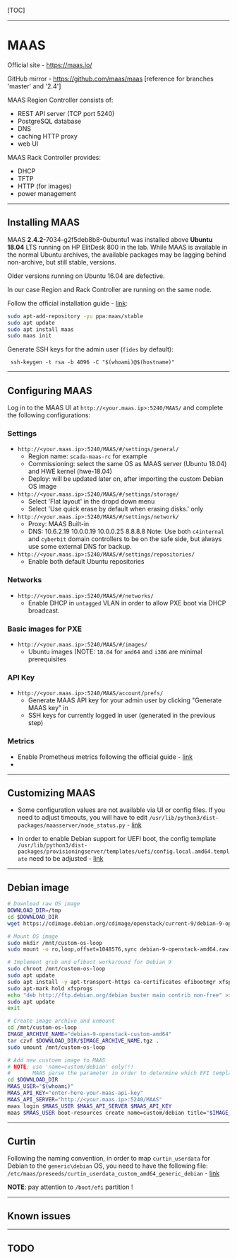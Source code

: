 [TOC]

------

# MAAS

Official site - https://maas.io/

GitHub mirror - https://github.com/maas/maas [reference for branches 'master' and '2.4']

MAAS Region Controller consists of:

- REST API server (TCP port 5240)
- PostgreSQL database
- DNS
- caching HTTP proxy
- web UI

MAAS Rack Controller provides:

- DHCP
- TFTP
- HTTP (for images)
- power management





------

## Installing MAAS

MAAS **2.4.2**-7034-g2f5deb8b8-0ubuntu1 was installed above **Ubuntu 18.04** LTS running on HP ElitDesk 800  in the lab. While MAAS is available in the normal Ubuntu archives, the available  packages may be lagging behind non-archive, but still stable, versions. 

Older versions running on Ubuntu 16.04 are defective. 

In our case Region and Rack Controller are running on the same node.

Follow the official installation guide - [link](https://maas.io/install):

``````bash
sudo apt-add-repository -yu ppa:maas/stable
sudo apt update
sudo apt install maas
sudo maas init
``````



Generate SSH keys for the admin user (`fides` by default):

``````
 ssh-keygen -t rsa -b 4096 -C "$(whoami)@$(hostname)"
``````





------

## Configuring MAAS

Log in to the MAAS UI at `http://<your.maas.ip>:5240/MAAS/`  and complete the following configurations:

### Settings

- `http://<your.maas.ip>:5240/MAAS/#/settings/general/`
  - Region name: `scada-maas-rc`  for example
  - Commissioning: select the same OS as MAAS server (Ubuntu 18.04) and HWE kernel (hwe-18.04)
  - Deploy: will be updated later on, after importing the custom Debian OS image
- `http://<your.maas.ip>:5240/MAAS/#/settings/storage/`
  - Select 'Flat layout' in the dropd down menu
  - Select 'Use quick erase by default when erasing disks.' only
- `http://<your.maas.ip>:5240/MAAS/#/settings/network/`
  - Proxy:  MAAS Built-in 
  - DNS: 10.6.2.19 10.0.0.19 10.0.0.25 8.8.8.8
    Note: Use both `c4internal` and `cyberbit` domain controllers to be on the safe side, but always use some external DNS for backup.
- `http://<your.maas.ip>:5240/MAAS/#/settings/repositories/`
  - Enable both default Ubuntu repositories

### Networks

* `http://<your.maas.ip>:5240/MAAS/#/networks/`
  * Enable DHCP in `untagged` VLAN in order to allow PXE boot via DHCP broadcast. 

### Basic images for PXE

- `http://<your.maas.ip>:5240/MAAS/#/images/`
  - Ubuntu images (NOTE: `18.04` for `amd64` and `i386` are minimal prerequisites

### API Key

* `http://<your.maas.ip>:5240/MAAS/account/prefs/`  
  * Generate MAAS API key for your admin user by clicking "Generate MAAS key" in 
  * SSH keys for currently logged in user (generated in the previous step)

### Metrics

* Enable Prometheus metrics following the official guide - [link](https://maas.io/docs/prometheus-metrics)
* 





------

## Customizing MAAS

* Some configuration values are not available via UI or config files. If you need to adjust timeouts, you will have to edit `/usr/lib/python3/dist-packages/maasserver/node_status.py` - [link](http://c4scm:7990/projects/SCADA/repos/maas/browse/src/maasserver/node_status.py#286)

* In order to enable Debian support for UEFI boot, the config template ` /usr/lib/python3/dist-packages/provisioningserver/templates/uefi/config.local.amd64.template` need to be adjusted - [link](http://c4scm:7990/projects/SCADA/repos/maas/commits/b662dc514a575565f429f74ef3fa4a92b93860c7)







------

## Debian image

``````bash
# Downlead raw OS image
DOWNLOAD_DIR=/tmp
cd $DOWNLOAD_DIR
wget https://cdimage.debian.org/cdimage/openstack/current-9/debian-9-openstack-amd64.raw

# Mount OS image
sudo mkdir /mnt/custom-os-loop
sudo mount -o ro,loop,offset=1048576,sync debian-9-openstack-amd64.raw

# Implement grub and ufiboot workaround for Debian 9
sudo chroot /mnt/custom-os-loop
sudo apt update
sudo apt install -y apt-transport-https ca-certificates efibootmgr xfsprogs
sudo apt-mark hold xfsprogs
echo "deb http://ftp.debian.org/debian buster main contrib non-free" >> /etc/apt/sources.list
sudo apt update
exit

# Create image archive and unmount
cd /mnt/custom-os-loop
IMAGE_ARCHIVE_NAME="debian-9-openstack-custom-amd64"
tar czvf $DOWNLOAD_DIR/$IMAGE_ARCHIVE_NAME.tgz .
sudo umount /mnt/custom-os-loop

# Add new custoem image to MAAS
# NOTE: use 'name=custom/debian' only!!! 
#       MAAS parse the parameter in order to determine which EFI template to use.
cd $DOWNLOAD_DIR
MAAS_USER="$(whoami)"
MAAS_API_KEY="enter-here-your-maas-api-key"
MAAS_API_SERVER="http://<your.maas.ip>:5240/MAAS"
maas login $MAAS_USER $MAAS_API_SERVER $MAAS_API_KEY
maas $MAAS_USER boot-resources create name=custom/debian title="$IMAGE_ARCHIVE_NAME" architecture=amd64/generic content@=$DOWNLOAD_DIR/$IMAGE_ARCHIVE_NAME.tgz
``````





------

## Curtin 

Following the naming convention, in order to map `curtin_userdata` for Debian to the `generic\debian` OS, you need to have the following file: `/etc/maas/preseeds/curtin_userdata_custom_amd64_generic_debian` - [link](http://c4scm:7990/projects/SCADA/repos/maas/commits/8a217699e7f1cd705e86ac030ca7d0d6c1512f36)

**NOTE**: pay attention to `/boot/efi` partition !



------

## Known issues





------

## TODO